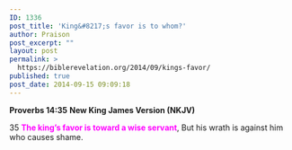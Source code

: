 ```yaml
---
ID: 1336
post_title: 'King&#8217;s favor is to whom?'
author: Praison
post_excerpt: ""
layout: post
permalink: >
  https://biblerevelation.org/2014/09/kings-favor/
published: true
post_date: 2014-09-15 09:09:18
---
```

<strong>Proverbs 14:35</strong>
<strong> New King James Version (NKJV)</strong>

35 <span style="color: #ff00ff;"><strong>The king’s favor is toward a wise servant</strong></span>,
But his wrath is against him who causes shame.